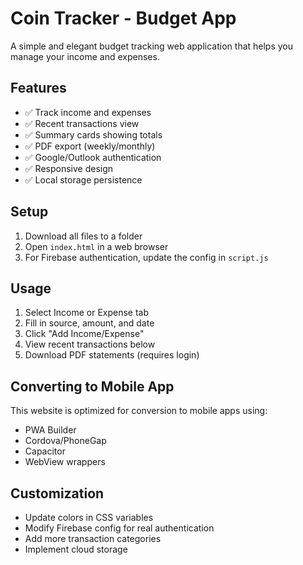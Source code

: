 # Coin Tracker - Budget App

A simple and elegant budget tracking web application that helps you manage your income and expenses.

## Features

- ✅ Track income and expenses
- ✅ Recent transactions view
- ✅ Summary cards showing totals
- ✅ PDF export (weekly/monthly)
- ✅ Google/Outlook authentication
- ✅ Responsive design
- ✅ Local storage persistence

## Setup

1. Download all files to a folder
2. Open `index.html` in a web browser
3. For Firebase authentication, update the config in `script.js`

## Usage

1. Select Income or Expense tab
2. Fill in source, amount, and date
3. Click "Add Income/Expense"
4. View recent transactions below
5. Download PDF statements (requires login)

## Converting to Mobile App

This website is optimized for conversion to mobile apps using:
- PWA Builder
- Cordova/PhoneGap
- Capacitor
- WebView wrappers

## Customization

- Update colors in CSS variables
- Modify Firebase config for real authentication
- Add more transaction categories
- Implement cloud storage
